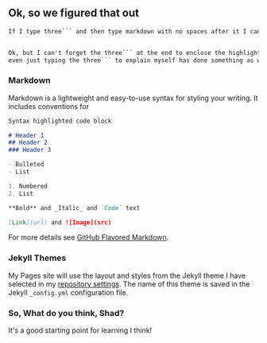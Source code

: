 ## Ok, so we figured that out

```markdown
If I type three``` and then type markdown with no spaces after it I can create a syntax highlighted code block.


Ok, but I can't forget the three``` at the end to enclose the highlighted area.  And it should be noted that 
even just typing the three``` to explain myself has done something as well.  Can't escape it for some reason.
```

### Markdown


Markdown is a lightweight and easy-to-use syntax for styling your writing. It includes conventions for


```markdown
Syntax highlighted code block

# Header 1
## Header 2
### Header 3

- Bulleted
- List

1. Numbered
2. List

**Bold** and _Italic_ and `Code` text

[Link](url) and ![Image](src)
```

For more details see [GitHub Flavored Markdown](https://guides.github.com/features/mastering-markdown/).

### Jekyll Themes

My Pages site will use the layout and styles from the Jekyll theme I have selected in my [repository settings](https://github.com/hikatebaker/hikatebaker.github.io/settings). The name of this theme is saved in the Jekyll `_config.yml` configuration file.

### So, What do you think, Shad?

It's a good starting point for learning I think!
